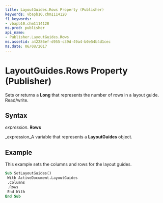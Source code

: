 ```yaml
---
title: LayoutGuides.Rows Property (Publisher)
keywords: vbapb10.chm1114120
f1_keywords:
- vbapb10.chm1114120
ms.prod: publisher
api_name:
- Publisher.LayoutGuides.Rows
ms.assetid: a42286ef-d955-c39d-49a4-b0e54b4d1cec
ms.date: 06/08/2017
---
```



# LayoutGuides.Rows Property (Publisher)

Sets or returns a  **Long** that represents the number of rows in a layout guide. Read/write.


## Syntax

 _expression_. **Rows**

 _expression_A variable that represents a  **LayoutGuides** object.


## Example

This example sets the columns and rows for the layout guides.


```vb
Sub SetLayoutGuides() 
 With ActiveDocument.LayoutGuides 
 .Columns 
 .Rows 
 End With 
End Sub
```


